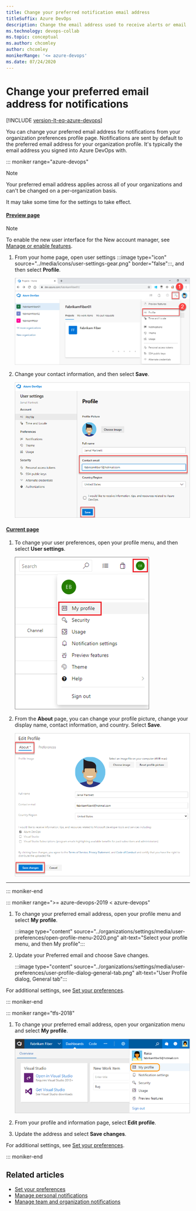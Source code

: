 ```yaml
---
title: Change your preferred notification email address
titleSuffix: Azure DevOps
description: Change the email address used to receive alerts or email  notifications managed in Azure DevOps  
ms.technology: devops-collab
ms.topic: conceptual
ms.author: chcomley
author: chcomley
monikerRange: '<= azure-devops'
ms.date: 07/24/2020 
---
```


# Change your preferred email address for notifications

[!INCLUDE [version-lt-eq-azure-devops](../includes/version-lt-eq-azure-devops.md)]

You can change your preferred email address for notifications from your organization preferences profile page. Notifications are sent by default to the preferred email address for your organization profile. It's typically the email address you signed into Azure DevOps with.


::: moniker range="azure-devops"

> [!NOTE]
> Your preferred email address applies across all of your organizations and can't be changed on a per-organization basis.
> 
> It may take some time for the settings to take effect.

#### [Preview page](#tab/preview-page) 

> [!NOTE]   
> To enable the new user interface for the New account manager, see [Manage or enable features](../project/navigation/preview-features.md).

1. From your home page, open user settings :::image type="icon" source="../media/icons/user-settings-gear.png" border="false":::, and then select **Profile**.

   ![Open Azure DevOps profile](../media/open-user-settings-profile-preview.png)

2. Change your contact information, and then select **Save**.

   ![Edit the About page, preview.](media/edit-contact-info-preview.png)


#### [Current page](#tab/current-page) 

1. To change your user preferences, open your profile menu, and then select **User settings**.

   ![Open profile user settings](media/open-profile-newnav.png)

2. From the **About** page, you can change your profile picture, change your display name, contact information, and country. Select **Save**.

   ![Edit the About page, current view.](../organizations/settings/media/edit-about-page.png)

* * *

::: moniker-end


::: moniker range=">= azure-devops-2019 < azure-devops"

1. To change your preferred email address, open your profile menu and select **My profile**.  

	:::image type="content" source="../organizations/settings/media/user-preferences/open-profile-menu-2020.png" alt-text="Select your profile menu, and then My profile":::

2. Update your Preferred email and choose Save changes.  

	:::image type="content" source="../organizations/settings/media/user-preferences/user-profile-dialog-general-tab.png" alt-text="User Profile dialog, General tab":::

For additional settings, see [Set your preferences](../organizations/settings/set-your-preferences.md).

::: moniker-end

::: moniker range="tfs-2018"

1. To change your preferred email address, open your organization menu and select **My profile**.

   ![Azure DevOps, My Profile link on Organization menu](media/open-profile-team-services.png)

2. From your profile and information page, select **Edit profile**.

3. Update the address and select **Save changes**.

For additional settings, see [Set your preferences](../organizations/settings/set-your-preferences.md).

::: moniker-end

## Related articles

- [Set your preferences](../organizations/settings/set-your-preferences.md)
- [Manage personal notifications](./manage-your-personal-notifications.md)
- [Manage team and organization notifications](manage-team-group-global-organization-notifications.md)
